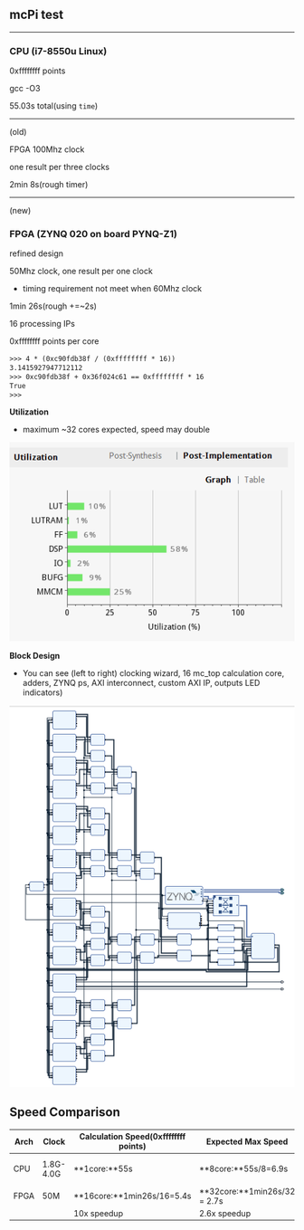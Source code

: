 ## mcPi test

---

### CPU (i7-8550u Linux)

0xffffffff points

gcc -O3

55.03s total(using `time`)

---

(old)

FPGA 100Mhz clock

one result per three clocks

2min 8s(rough timer)

---

(new)

### FPGA (ZYNQ 020 on board PYNQ-Z1)

refined design

50Mhz clock, one result per one clock

- timing requirement not meet when 60Mhz clock

1min 26s(rough +=~2s)

16 processing IPs

0xffffffff points per core

```
>>> 4 * (0xc90fdb38f / (0xffffffff * 16))
3.1415927947712112
>>> 0xc90fdb38f + 0x36f024c61 == 0xffffffff * 16
True
>>> 

```

**Utilization**

- maximum ~32 cores expected, speed may double 

![](./src/mcpi-util.png)

**Block Design**

- You can see (left to right) clocking wizard, 16 mc_top calculation core, adders, ZYNQ ps,  AXI interconnect, custom AXI IP, outputs LED indicators)

![](./src/mcpi-bd.png)

## Speed Comparison

| Arch | Clock     | Calculation Speed(0xffffffff points) | Expected Max Speed           | Price | Power comsumption |
| ---- | --------- | ------------------------------------ | ---------------------------- | ----- | ----------------- |
| CPU  | 1.8G-4.0G | **1core:**55s                        | **8core:**55s/8=6.9s         | ~$400 | TDP 23W(Max 42W)  |
| FPGA | 50M       | **16core:**1min26s/16=5.4s           | **32core:**1min26s/32 = 2.7s | $199  | 1.62W             |
|      |           | 10x speedup                          | 2.6x speedup                 |       |                   |



